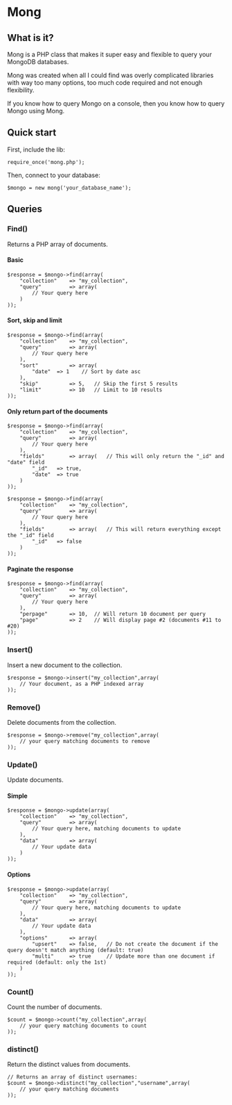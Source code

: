 # Mong #

## What is it? ##

Mong is a PHP class that makes it super easy and flexible to query your MongoDB databases.

Mong was created when all I could find was overly complicated libraries with way too many options, too much code required and not enough flexibility.

If you know how to query Mongo on a console, then you know how to query Mongo using Mong.

## Quick start ##

First, include the lib:

```
require_once('mong.php');
```

Then, connect to your database:

```
$mongo = new mong('your_database_name');
```

## Queries ##

### Find() ###
Returns a PHP array of documents.


#### Basic ####

```
$response = $mongo->find(array(
    "collection"    => "my_collection",
    "query"         => array(
        // Your query here
    )
));
```

#### Sort, skip and limit ####

```
$response = $mongo->find(array(
    "collection"    => "my_collection",
    "query"         => array(
        // Your query here
    ),
    "sort"          => array(
        "date"  => 1    // Sort by date asc
    ),
    "skip"          => 5,   // Skip the first 5 results
    "limit"         => 10   // Limit to 10 results
));
```


#### Only return part of the documents ####

```
$response = $mongo->find(array(
    "collection"    => "my_collection",
    "query"         => array(
        // Your query here
    ),
    "fields"        => array(   // This will only return the "_id" and "date" field
        "_id"   => true,
        "date"  => true
    )
));
```

```
$response = $mongo->find(array(
    "collection"    => "my_collection",
    "query"         => array(
        // Your query here
    ),
    "fields"        => array(   // This will return everything except the "_id" field
        "_id"   => false
    )
));
```

#### Paginate the response ####

```
$response = $mongo->find(array(
    "collection"    => "my_collection",
    "query"         => array(
        // Your query here
    ),
    "perpage"       => 10,  // Will return 10 document per query
    "page"          => 2    // Will display page #2 (documents #11 to #20)
));
```

### Insert() ###
Insert a new document to the collection.

```
$response = $mongo->insert("my_collection",array(
    // Your document, as a PHP indexed array
));
```


### Remove() ###
Delete documents from the collection.

```
$response = $mongo->remove("my_collection",array(
    // your query matching documents to remove
));
```


### Update() ###
Update documents.

#### Simple ####

```
$response = $mongo->update(array(
    "collection"    => "my_collection",
    "query"         => array(
        // Your query here, matching documents to update
    ),
    "data"          => array(
        // Your update data
    )
));
```

#### Options ####

```
$response = $mongo->update(array(
    "collection"    => "my_collection",
    "query"         => array(
        // Your query here, matching documents to update
    ),
    "data"          => array(
        // Your update data
    ),
    "options"       => array(
        "upsert"    => false,   // Do not create the document if the query doesn't match anything (default: true)
        "multi"     => true     // Update more than one document if required (default: only the 1st)
    )
));
```



### Count() ###
Count the number of documents.

```
$count = $mongo->count("my_collection",array(
    // your query matching documents to count
));
```




### distinct() ###
Return the distinct values from documents.

```
// Returns an array of distinct usernames:
$count = $mongo->distinct("my_collection","username",array(
    // your query matching documents
));
```



